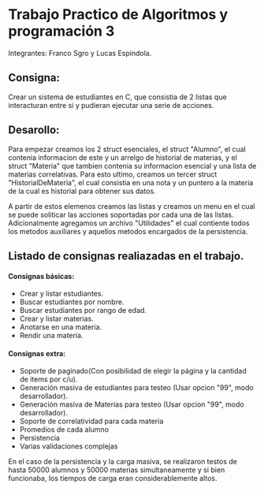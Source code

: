 # Trabajo Practico de Algoritmos y programación 3
Integrantes: Franco Sgro y Lucas Espindola.

## Consigna:

Crear un sistema de estudiantes en C, que consistia de 2 listas que interacturan entre si y pudieran ejecutar una serie de acciones.

## Desarollo:

Para empezar creamos los 2 struct esenciales, el struct "Alumno", el cual contenia informacion de este y un arrelgo de historial de materias, y el struct "Materia" que tambien contenia su informacion esencial y una lista de materias correlativas. Para esto ultimo, creamos un tercer struct "HistorialDeMateria", el cual consistia en una nota y un puntero a la materia de la cual es historial para obtener sus datos. 

A partir de estos elemenos creamos las listas y creamos un menu en el cual se puede soliticar las acciones soportadas por cada una de las listas. Adicionalmente agregamos un archivo "Utilidades" el cual contiente todos los metodos auxiliares y aquellos metodos encargados de la persistencia.

## Listado de consignas realiazadas en el trabajo.

#### Consignas básicas:
* Crear y listar estudiantes.
* Buscar estudiantes por nombre.
* Buscar estudiantes por rango de edad.
* Crear y listar materias.
* Anotarse en una materia.
* Rendir una materia.

#### Consignas extra:
* Soporte de paginado(Con posibilidad de elegir la página y la cantidad de items por c/u).
* Generación masiva de estudiantes para testeo (Usar opcion "99", modo desarrollador).
* Generación masiva de Materias para testeo (Usar opcion "99", modo desarrollador).
* Soporte de correlatividad para cada materia
* Promedios de cada alumno
* Persistencia
* Varias validaciones complejas

En el caso de la persistencia y la carga masiva, se realizaron testos de hasta 50000 alumnos y 50000 materias simultaneamente y si bien funcionaba, los tiempos de carga eran considerablemente altos.
